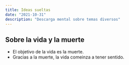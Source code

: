 ```yaml
---
title: Ideas sueltas
date: "2021-10-31"
description: "Descarga mental sobre temas diversos"
---
```


<!-- date: año-mes-día -->

## Sobre la vida y la muerte

- El objetivo de la vida es la muerte.
- Gracias a la muerte, la vida comeinza a tener sentido.
